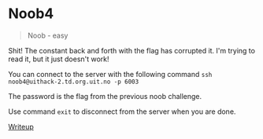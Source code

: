 # Noob4

> Noob - easy

Shit! The constant back and forth with the flag has corrupted it. I'm trying to read it, but it just doesn't work!

You can connect to the server with the following command `ssh noob4@uithack-2.td.org.uit.no -p 6003`

The password is the flag from the previous noob challenge.

Use command `exit` to disconnect from the server when you are done.

[Writeup](writeup/writeup.md)
